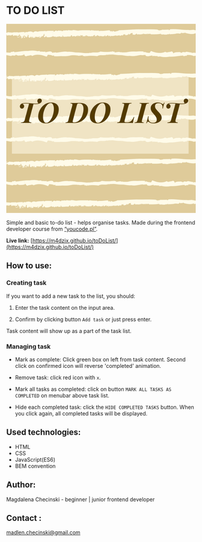 # TO DO LIST

![ToDoList](https://github.com/m4dzix/toDoList/blob/master/images/toDoListSmall.png?raw=true)

Simple and basic to-do list - helps organise tasks.
Made during the frontend developer course from [“youcode.pl”](https://youcode.pl).

**Live link:** [https://m4dzix.github.io/toDoList/](https://m4dzix.github.io/toDoList/)

## How to use:

### Creating task

If you want to add a new task to the list, you should:

1. Enter the task content on the input area.

2. Confirm by clicking button `Add task` or just press enter.

Task content will show up as a part of the task list.

### Managing task

- Mark as complete: Click green box on left from task content.
Second click on confirmed icon will reverse 'completed' animation.

- Remove task: click red icon with `x`.

- Mark all tasks as completed: click on button `MARK ALL TASKS AS COMPLETED` on menubar above task list.

- Hide each completed task: click the `HIDE COMPLETED TASKS` button.
When you click again, all completed tasks will be displayed.


## Used technologies:

- HTML
- CSS
- JavaScript(ES6)
- BEM convention

## Author:
Magdalena Checinski - beginner | junior frontend developer

## Contact :
[madlen.checinski@gmail.com](mailto:madlen.checinski@gmail.com)

